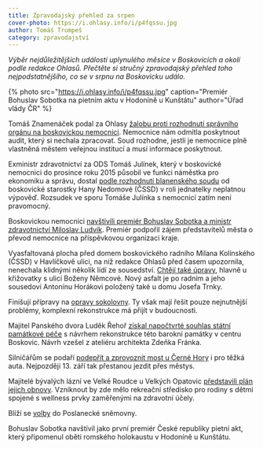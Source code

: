 ```yaml
---
title: Zpravodajský přehled za srpen
cover-photo: https://i.ohlasy.info/i/p4fqssu.jpg
author: Tomáš Trumpeš
category: zpravodajství
---
```


*Výběr nejdůležitějších událostí uplynulého měsíce v Boskovicích a okolí podle redakce Ohlasů. Přečtěte si stručný zpravodajský přehled toho nejpodstatnějšího, co se v srpnu na Boskovicku událo.*

{% photo src="https://i.ohlasy.info/i/p4fqssu.jpg" caption="Premiér Bohuslav Sobotka na pietním aktu v Hodoníně u Kunštátu" author="Úřad vlády ČR" %}

Tomáš Znamenáček podal za Ohlasy [žalobu proti rozhodnutí správního orgánu na boskovickou nemocnici](http://www.ohlasy.info/clanky/2017/08/nemocnice-soud.html). Nemocnice nám odmítla poskytnout audit, který si nechala zpracovat. Soud rozhodne, jestli je nemocnice plně vlastněná městem veřejnou institucí a musí informace poskytnout.

Exministr zdravotnictví za ODS Tomáš Julínek, který v boskovické nemocnici do prosince roku 2015 působil ve funkci náměstka pro ekonomiku a správu, dostal [podle rozhodnutí blanenského soudu](http://www.ohlasy.info/clanky/2017/08/julinek-vyhozen-nepravem.html) od boskovické starostky Hany Nedomové (ČSSD) v roli jednatelky neplatnou výpověď. Rozsudek ve sporu Tomáše Julínka s nemocnicí zatím není pravomocný.

Boskovickou nemocnici [navštívili premiér Bohuslav Sobotka a ministr zdravotnictví Miloslav Ludvík](http://zrcadlo.net/clanky/Premier-podporil-zajem-o-prevod-boskovicke-nemocnice-pod-kraj-4262/). Premiér podpořil zájem představitelů města o převod nemocnice na příspěvkovou organizaci kraje.

Vyasfaltovaná plocha před domem boskovického radního Milana Kolínského (ČSSD) v Havlíčkově ulici, na niž redakce Ohlasů před časem upozornila, nenechala klidnými několik lidí ze sousedství. [Chtějí také úpravy](http://www.ohlasy.info/clanky/2017/08/doprava-havlickova.html), hlavně u křižovatky s ulicí Boženy Němcové. Nový asfalt je po radním a jeho sousedovi Antonínu Horákovi položený také u domu Josefa Trnky.

Finišují přípravy na [opravy sokolovny](http://www.ohlasy.info/clanky/2017/08/oprava-sokolovny.html). Ty však mají řešit pouze nejnutnější problémy, komplexní rekonstrukce má přijít v budoucnosti.

Majitel Panského dvora Luděk Řehoř [získal napočtvrté souhlas státní památkové péče](http://www.ohlasy.info/clanky/2017/08/rozhovor-rehor.html) s návrhem rekonstrukce této barokní památky v centru Boskovic. Návrh vzešel z ateliéru architekta Zdeňka Fránka.

Silničářům se podaří [podepřít a zprovoznit most u Černé Hory](http://blanensky.denik.cz/zpravy_region/uleva-pro-ridice-a-obyvatele-podepreny-most-u-cerne-hory-unese-i-nakladni-auta-20170824.html) i pro těžká auta. Nejpozději 13. září tak přestanou jezdit přes městys.

Majitelé bývalých lázní ve Velké Roudce u Velkých Opatovic [představili plán jejich obnovy](http://blanensky.denik.cz/zpravy_region/vyhlasene-byvale-lazne-ceka-promena-oslovi-rodiny-20170826.html). Vzniknout by zde mělo rekreační středisko pro rodiny s dětmi spojené s wellness prvky zaměřenými na zdravotní účely.

Blíží se [volby](http://www.ohlasy.info/clanky/2017/08/volebni-historie.html) do Poslanecké sněmovny.

Bohuslav Sobotka navštívil jako první premiér České republiky pietní akt, který připomenul oběti romského holokaustu v Hodoníně u Kunštátu.
